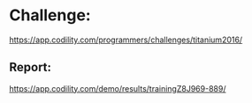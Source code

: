 # Challenge: 
https://app.codility.com/programmers/challenges/titanium2016/

## Report:
https://app.codility.com/demo/results/trainingZ8J969-889/